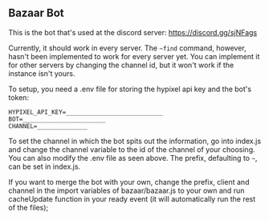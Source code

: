 ## Bazaar Bot


This is the bot that's used at the discord server: https://discord.gg/sjNFags

Currently, it should work in every server. The `~find` command, however, hasn't been implemented to work for every server yet. You can implement it for other servers by changing the channel id, but it won't work if the instance isn't yours.

To setup, you need a .env file for storing the hypixel api key and the bot's token:
```
HYPIXEL_API_KEY=___________________________
BOT=_______________________
CHANNEL=______________
```

To set the channel in which the bot spits out the information, go into index.js and change the channel variable to the id of the channel of your choosing. You can also modify the .env file as seen above. The prefix, defaulting to `~`, can be set in index.js.

If you want to merge the bot with your own, change the prefix, client and channel in the import variables of bazaar/bazaar.js to your own and run cacheUpdate function in your ready event (it will automatically run the rest of the files);

```

